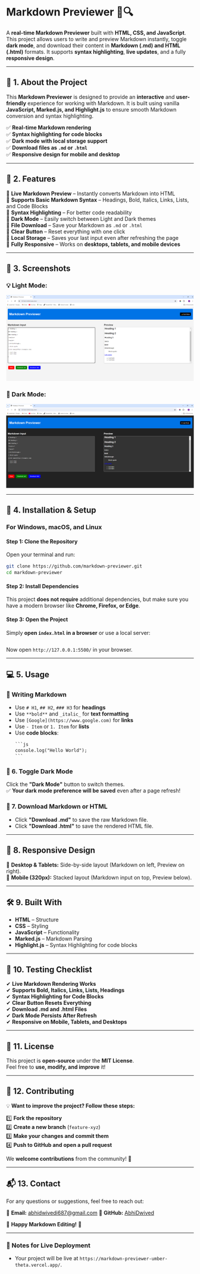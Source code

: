# **Markdown Previewer** 📝🔍  

A **real-time Markdown Previewer** built with **HTML, CSS, and JavaScript**. This project allows users to write and preview Markdown instantly, toggle **dark mode**, and download their content in **Markdown (.md) and HTML (.html)** formats. It supports **syntax highlighting**, **live updates**, and a fully **responsive design**.  

---

## **🚀 1. About the Project**  
This **Markdown Previewer** is designed to provide an **interactive** and **user-friendly** experience for working with Markdown. It is built using vanilla **JavaScript, Marked.js, and Highlight.js** to ensure smooth Markdown conversion and syntax highlighting.  

✅ **Real-time Markdown rendering**  
✅ **Syntax highlighting for code blocks**  
✅ **Dark mode with local storage support**  
✅ **Download files as `.md` or `.html`**  
✅ **Responsive design for mobile and desktop**  

---

## **🌟 2. Features**  

🔹 **Live Markdown Preview** – Instantly converts Markdown into HTML  
🔹 **Supports Basic Markdown Syntax** – Headings, Bold, Italics, Links, Lists, and Code Blocks  
🔹 **Syntax Highlighting** – For better code readability  
🔹 **Dark Mode** – Easily switch between Light and Dark themes  
🔹 **File Download** – Save your Markdown as `.md` or `.html`  
🔹 **Clear Button** – Reset everything with one click  
🔹 **Local Storage** – Saves your last input even after refreshing the page  
🔹 **Fully Responsive** – Works on **desktops, tablets, and mobile devices**  

---

## **📸 3. Screenshots**  


### 💡 Light Mode:
![Light Mode Preview](images/Light%20mode.png)

### 🌙 Dark Mode:
![Dark Mode Preview](images/Dark%20mode.png)


---

## **🔧 4. Installation & Setup**  

### **For Windows, macOS, and Linux**  

#### **Step 1: Clone the Repository**  
Open your terminal and run:  
```sh
git clone https://github.com/markdown-previewer.git
cd markdown-previewer
```

#### **Step 2: Install Dependencies**  
This project **does not require** additional dependencies, but make sure you have a modern browser like **Chrome, Firefox, or Edge**.  

#### **Step 3: Open the Project**  
Simply **open `index.html` in a browser** or use a local server:  
```sh

```
Now open `http://127.0.0.1:5500/` in your browser.  

---

## **💻 5. Usage**  

### **📝 Writing Markdown**  
- Use `# H1`, `## H2`, `### H3` for **headings**  
- Use `**bold**` and `_italic_` for **text formatting**  
- Use `[Google](https://www.google.com)` for **links**  
- Use `- Item` or `1. Item` for **lists**  
- Use **code blocks**:  
   ````
   ```js
   console.log("Hello World");
   ```
   ````  

### **🌙 6. Toggle Dark Mode**  
Click the **"Dark Mode"** button to switch themes.  
✅ **Your dark mode preference will be saved** even after a page refresh!  

### **📂 7. Download Markdown or HTML**  
- Click **"Download .md"** to save the raw Markdown file.  
- Click **"Download .html"** to save the rendered HTML file.  

---

## **📱 8. Responsive Design**  

📌 **Desktop & Tablets:** Side-by-side layout (Markdown on left, Preview on right).  
📌 **Mobile (320px):** Stacked layout (Markdown input on top, Preview below).  

---

## **🛠️ 9. Built With**  
- **HTML** – Structure  
- **CSS** – Styling  
- **JavaScript** – Functionality  
- **Marked.js** – Markdown Parsing  
- **Highlight.js** – Syntax Highlighting for code blocks  

---

## **🧪 10. Testing Checklist**  

✔ **Live Markdown Rendering Works**  
✔ **Supports Bold, Italics, Links, Lists, Headings**  
✔ **Syntax Highlighting for Code Blocks**  
✔ **Clear Button Resets Everything**  
✔ **Download .md and .html Files**  
✔ **Dark Mode Persists After Refresh**  
✔ **Responsive on Mobile, Tablets, and Desktops**  

---

## **📜 11. License**  
This project is **open-source** under the **MIT License**.  
Feel free to **use, modify, and improve** it!  

---

## **🙌 12. Contributing**  

💡 **Want to improve the project? Follow these steps:**  

1️⃣ **Fork the repository**  
2️⃣ **Create a new branch** (`feature-xyz`)  
3️⃣ **Make your changes and commit them**  
4️⃣ **Push to GitHub and open a pull request**  

We **welcome contributions** from the community! 🎉  

---

## **📬 13. Contact**  
For any questions or suggestions, feel free to reach out:  

📧 **Email:** abhidwivedi687@gmail.com 
🐙 **GitHub:** [AbhiDwived](https://github.com/AbhiDwived/Markdown-Previewer.git)  

🚀 **Happy Markdown Editing!** 🎉  

---

### **📌 Notes for Live Deployment**  
  - Your project will be live at `https://markdown-previewer-umber-theta.vercel.app/`.  





